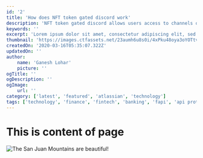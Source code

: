 ```yaml
---
id: '2'
title: 'How does NFT token gated discord work'
description: 'NFT token gated discord allows users access to channels on the discord server based on the NFT collection users own in their cryptocurrency wallet. The assigning of roles within the channel can also be assigned based on the NFT collection'
keywords: ''
excerpt: 'Lorem ipsum dolor sit amet, consectetur adipiscing elit, sed do eiusmod tempor incididunt ut labore et dolore magna aliqua. Praesent elementum facilisis leo vel fringilla est ullamcorper eget. At imperdiet dui accumsan sit amet nulla facilities morbi tempus.'
thumbnail: 'https://images.ctfassets.net/23aumh6u8s0i/4xPku48oya3oYOTtvo25ar/e2669c2023e89c0bbe3432969a0c6426/actions-header'
createdOn: '2020-03-16T05:35:07.322Z'
updatedOn: ''
author:
    name: 'Ganesh Lohar'
    picture: ''
ogTitle: ''
ogDescription: ''
ogImage:
    url: ''
category: ['latest', 'featured', 'atlassian', 'technology']
tags: ['technology', 'finance', 'fintech', 'banking', 'fapi', 'api protocol']
---
```


# This is content of page

![The San Juan Mountains are beautiful!](https://mdg.imgix.net/assets/images/san-juan-mountains.jpg?auto=format&fit=clip&q=40&w=1080)
